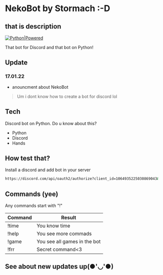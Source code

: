 # NekoBot by Stormach :-D
## that is description

[![Python|Powered](https://www.python.org/static/community_logos/python-powered-w-100x40.png)](https://github.com/NonStormach/Neko_bot/blob/main/)

That bot for Discord and that bot on Python!
## Update
### 17.01.22
- anouncment about NekoBot

> Um i dont know how to create a bot for discord lol
## Tech

Discord bot on Python. Do u know about this?
 - Python
 - Discord
 - Hands


## How test that?

Install a discord and add bot in your server

```sh
https://discord.com/api/oauth2/authorize?client_id=1064935225030869043&permissions=8&scope=bot
```

## Commands (yee)

Any commands start with "!"

| Command | Result |
| ------ | ------ |
| !time | You know time |
| !help | You see more commads |
|  !game | You see all games in the bot |
| !frr | Secret command<3 |
## See about new updates up(●'◡'●)
